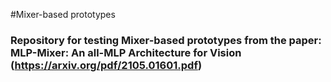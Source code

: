 #Mixer-based prototypes
### Repository for testing Mixer-based prototypes from the paper: MLP-Mixer: An all-MLP Architecture for Vision (https://arxiv.org/pdf/2105.01601.pdf)

